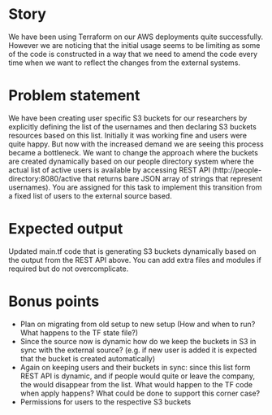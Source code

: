 # Story
We have been using Terraform on our AWS deployments quite successfully. However we are noticing that the initial usage seems to be limiting as some of the code is constructed in a way that we need to amend the code every time when we want to reflect the changes from the external systems.

# Problem statement
We have been creating user specific S3 buckets for our researchers by explicitly defining the list of the usernames and then declaring S3 buckets resources based on this list. Initially it was working fine and users were quite happy. But now with the increased demand we are seeing this process became a bottleneck. We want to change the approach where the buckets are created dynamically based on our people directory system where the actual list of active users is available by accessing REST API (http://people-directory:8080/active that returns bare JSON array of strings that represent usernames). You are assigned for this task to implement this transition from a fixed list of users to the external source based.

# Expected output
Updated main.tf code that is generating S3 buckets dynamically based on the output from the REST API above. You can add extra files and modules if required but do not overcomplicate.

# Bonus points
- Plan on migrating from old setup to new setup (How and when to run? What happens to the TF state file?)
- Since the source now is dynamic how do we keep the buckets in S3 in sync with the external source? (e.g. if new user is added it is expected that the bucket is created automatically)
- Again on keeping users and their buckets in sync: since this list form REST API is dynamic, and if people would quite or leave the company, the would disappear from the list. What would happen to the TF code when apply happens? What could be done to support this corner case?
- Permissions for users to the respective S3 buckets